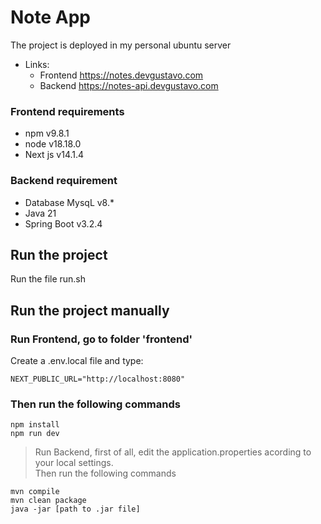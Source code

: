 # Note App

The project is deployed in my personal ubuntu server
- Links: 
    - Frontend https://notes.devgustavo.com
    - Backend https://notes-api.devgustavo.com

### Frontend requirements 
- npm v9.8.1
- node v18.18.0
- Next js v14.1.4

### Backend requirement
- Database MysqL v8.*
- Java 21
- Spring Boot v3.2.4



## Run the project
Run the file run.sh

## Run the project manually

### Run Frontend, go to folder 'frontend'
Create a .env.local file and type:

~~~
NEXT_PUBLIC_URL="http://localhost:8080"
~~~
### Then run the following commands
~~~
npm install
npm run dev
~~~

> Run Backend, first of all, edit the application.properties acording to your local settings.\
Then run the following commands


~~~
mvn compile
mvn clean package
java -jar [path to .jar file]
~~~